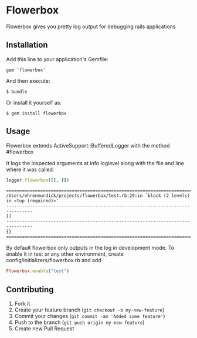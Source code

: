 # Flowerbox

Flowerbox gives you pretty log output for debugging rails applications

## Installation

Add this line to your application's Gemfile:

    gem 'flowerbox'

And then execute:

    $ bundle

Or install it yourself as:

    $ gem install flowerbox

## Usage

Flowerbox extends ActiveSupport::BufferedLogger with the method #flowerbox

It logs the inspected arguments at info loglevel along with the file and line where it was called.

```ruby
logger.flowerbox([], {})
```

```
================================================================================
/Users/ehrenmurdick/projects/flowerbox/test.rb:29:in `block (2 levels) in <top (required)>'
--------------------------------------------------------------------------------
[]
--------------------------------------------------------------------------------
{}
================================================================================
```


By default flowerbox only outputs in the log in development mode. To enable it in test or any other environment, create
config/initializers/flowerbox.rb and add

```ruby
Flowerbox.enable("test")
```


## Contributing

1. Fork it
2. Create your feature branch (`git checkout -b my-new-feature`)
3. Commit your changes (`git commit -am 'Added some feature'`)
4. Push to the branch (`git push origin my-new-feature`)
5. Create new Pull Request
